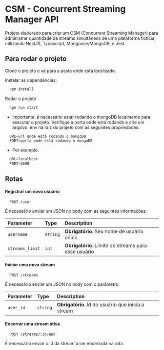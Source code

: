 
# CSM - Concurrent Streaming Manager API

Projeto elaborado para criar um CSM (Concurrent Streaming Manager) para administrar quantidade de streams simultâneos de uma plataforma fictícia, utilizando NestJS, Typescript, Mongoose/MongoDB, e Jest.

## Para rodar o projeto

Clone o projeto e vá para a pasta onde está localizado.

Instalar as dependências:

```bash
  npm install
```

Rodar o projeto

```bash
  npm run start
```

* Importante: é necessário estar rodando o mongoDB localmente para executar o projeto. Verifique a porta onde está rodando e crie um arquivo .env na raiz do projeto com as seguintes propriedades:

```bash
  URL=url onde está rodando o mongoDB
  PORT=porta onde está rodando o mongoDB
```
* Por exemplo: 
```bash
  URL=localhost
  PORT=5000
```

## Rotas

#### Registrar um novo usuário

```http
  POST /user
```
É necessário enviar um JSON no body com as seguintes informações:

| Parameter | Type     | Description                |
| :-------- | :------- | :------------------------- |
| `username` | `string` | **Obrigatório**. Seu nome de usuário único |
| `streams_limit` | `int` | **Obrigatório**. Limite de streams para esse usuário |

#### Iniciar uma nova stream

```http
  POST /streams
```
É necessário enviar um JSON no body com o parâmetro:

| Parameter | Type     | Description                       |
| :-------- | :------- | :-------------------------------- |
| `user_id`      | `string` | **Obrigatório**. Id do usuário que inicia a stream |

#### Encerrar uma stream ativa

```http
  POST /streams/:id/end
```
É necessário enviar o id da stream a ser encerrada na rota.

